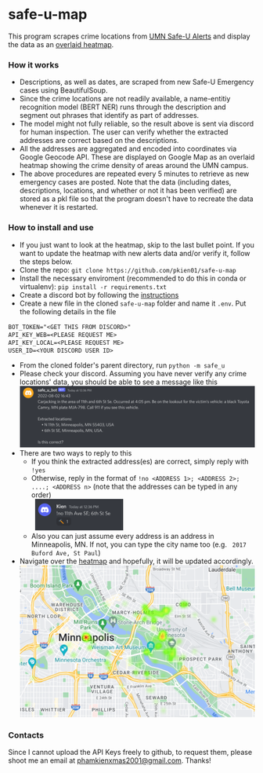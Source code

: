 # safe-u-map

This program scrapes crime locations from [UMN Safe-U Alerts](https://publicsafety.umn.edu/alerts) and display the data as an [overlaid heatmap](https://pkien01.github.io/map.html). 

### How it works
* Descriptions, as well as dates, are scraped from new Safe-U Emergency cases using BeautifulSoup.
* Since the crime locations are not readily available, a name-entitiy recognition model (BERT NER) runs through the description and segment out phrases that identify as part of addresses. 
* The model might not fully reliable, so the result above is sent via discord for human inspection. The user can verify whether the extracted addresses are correct based on the descriptions. 
* All the addresses are aggregated and encoded into coordinates via Google Geocode API. These are displayed on Google Map as an overlaid heatmap showing the crime density of areas around the UMN campus. 
* The above procedures are repeated every 5 minutes to retrieve as new emergency cases are posted. Note that the data (including dates, descriptions, locations, and whether or not it has been verified) are stored as a pkl file so that the program doesn't have to recreate the data whenever it is restarted.

### How to install and use
* If you just want to look at the heatmap, skip to the last bullet point. If you want to update the heatmap with new alerts data and/or verify it, follow the steps below.
* Clone the repo: ```git clone https://github.com/pkien01/safe-u-map```
* Install the necessary enviroment (recommended to do this in conda or virtualenv): ```pip install -r requirements.txt```
* Create a discord bot by following the [instructions](https://www.freecodecamp.org/news/create-a-discord-bot-with-python/)
* Create a new file in the cloned ```safe-u-map``` folder and name it ```.env```. Put the following details in the file

```bash:
BOT_TOKEN="<GET THIS FROM DISCORD>"
API_KEY_WEB=<PLEASE REQUEST ME>
API_KEY_LOCAL=<PLEASE REQUEST ME>
USER_ID=<YOUR DISCORD USER ID>
```
* From the cloned folder's parent directory, run ```python -m safe_u```
* Please check your discord. Assuming you have never verify any crime locations' data, you should be able to see a message like this
![](/sample_images/discord_question.png)
* There are two ways to reply to this
    * If you think the extracted address(es) are correct, simply reply with ```!yes```
    * Otherwise, reply in the format of ```!no <ADDRESS 1>; <ADDRESS 2>; ....; <ADDRESS n>``` (note that the addresses can be typed in any order) </br>
    &ensp;<img src="./sample_images/discord_answer_no.png" width="180" height="64"/>
    * Also you can just assume every address is an address in Minneapolis, MN. If not, you can type the city name too (e.g. ``` 2017 Buford Ave, St Paul```)
* Navigate over the [heatmap](https://pkien01.github.io/map.html) and hopefully, it will be updated accordingly.
![](./sample_images/map.png)


### Contacts
Since I cannot upload the API Keys freely to github, to request them, please shoot me an email at phamkienxmas2001@gmail.com. Thanks!





